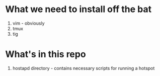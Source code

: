 # What we need to install off the bat

1. vim - obviously
2. tmux
3. tig

# What's in this repo

1. hostapd directory - contains necessary scripts for running a hotspot

